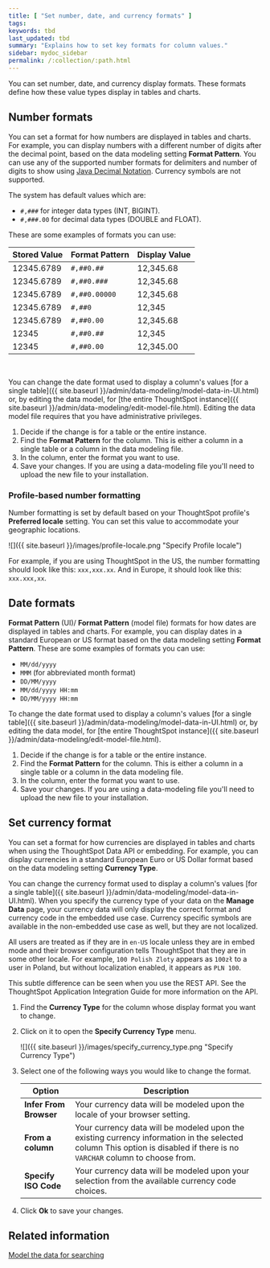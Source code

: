 ```yaml
---
title: [ "Set number, date, and currency formats" ]
tags:
keywords: tbd
last_updated: tbd
summary: "Explains how to set key formats for column values."
sidebar: mydoc_sidebar
permalink: /:collection/:path.html
---
```

You can set number, date, and currency display formats. These formats define how these value types display in tables and charts.

## Number formats

You can set a format for how numbers are displayed in tables and charts. For example, you can display numbers with a different number of digits after the decimal point, based on the data modeling setting **Format Pattern**. You can use any of the supported number formats for delimiters and number of digits to show using [Java Decimal Notation](http://docs.oracle.com/javase/7/docs/api/java/text/DecimalFormat.html). Currency symbols are not supported.

The system has default values which are:

-   `#,###` for integer data types (INT, BIGINT).
-   `#,###.00` for decimal data types (DOUBLE and FLOAT).

These are some examples of formats you can use:

|Stored Value|Format Pattern|Display Value|
|------------|--------------|-------------|
|12345.6789|`#,##0.##`|12,345.68|
|12345.6789|`#,##0.###`|12,345.68|
|12345.6789|`#,##0.00000`|12,345.68|
|12345.6789|`#,##0`|12,345|
|12345.6789|`#,##0.00`|12,345.68|
|12345|`#,##0.##`|12,345|
|12345|`#,##0.00`|12,345.00|

&nbsp;

You can change the date format used to display a column's values [for a single table]({{ site.baseurl }}/admin/data-modeling/model-data-in-UI.html) or, by editing the data
model, for [the entire ThoughtSpot instance]({{ site.baseurl }}/admin/data-modeling/edit-model-file.html).
Editing the data model file requires that you have administrative privileges.

1. Decide if the change is for a table or the entire instance.
2. Find the **Format Pattern** for the column.
   This is either a column in a single table or a column in the data modeling file.
3. In the column, enter the format you want to use.
4. Save your changes.
   If you are using a data-modeling file you'll need to upload the new file to your installation.

### Profile-based number formatting

Number formatting is set by default based on your ThoughtSpot profile's
**Preferred locale** setting. You can set this value to accommodate your geographic locations.

![]({{ site.baseurl }}/images/profile-locale.png "Specify Profile locale")


For example, if you are using ThoughtSpot in the US, the number formatting
should look like this: `xxx,xxx.xx`. And in Europe, it should look like this:
`xxx.xxx,xx`.

## Date formats

**Format Pattern** (UI)/ **Format Pattern** (model file) formats for how dates are
displayed in tables and charts. For example, you can display dates in a standard
European or US format based on the data modeling setting **Format Pattern**.
These are some examples of formats you can use:

-   `MM/dd/yyyy`
-   `MMM` (for abbreviated month format)
-   `DD/MM/yyyy`
-   `MM/dd/yyyy HH:mm`
-   `DD/MM/yyyy HH:mm`

To change the date format used to display a column's values [for a single table]({{ site.baseurl }}/admin/data-modeling/model-data-in-UI.html) or, by editing the data
model, for [the entire ThoughtSpot instance]({{ site.baseurl }}/admin/data-modeling/edit-model-file.html).


1. Decide if the change is for a table or the entire instance.
2. Find the **Format Pattern** for the column.
   This is either a column in a single table or a column in the data modeling file.
3. In the column, enter the format you want to use.
4. Save your changes.
   If you are using a data-modeling file you'll need to upload the new file to your installation.

## Set currency format

You can set a format for how currencies are displayed in tables and charts when using the ThoughtSpot Data API or embedding. For example, you can display currencies in a standard European Euro or US Dollar format based on the data modeling setting **Currency Type**.

You can change the currency format used to display a column's values [for a single table]({{ site.baseurl }}/admin/data-modeling/model-data-in-UI.html). When you specify the
currency type of your data on the **Manage Data** page, your currency data will
only display the correct format and currency code in the embedded use case.
Currency specific symbols are available in the non-embedded use case as well,
but they are not localized.

All users are treated as if they are in `en-US` locale unless they are in embed
mode and their browser configuration tells ThoughtSpot that they are in some
other locale. For example, `100 Polish Zloty` appears as `100zł` to a user in
Poland, but without localization enabled, it appears as `PLN 100`.

This subtle difference can be seen when you use the REST API. See the ThoughtSpot Application Integration Guide for more information on the API.

1. Find the **Currency Type** for the column whose display format you want to change.
2. Click on it to open the **Specify Currency Type** menu.

     ![]({{ site.baseurl }}/images/specify_currency_type.png "Specify Currency Type")

3. Select one of the following ways you would like to change the format.

    | Option                  | Description |
    | ------------------------|----------|
    | **Infer From Browser** | Your currency data will be modeled upon the locale of your browser setting. |
    | **From a column** | Your currency data will be modeled upon the existing currency information in the selected column This option is disabled if there is no `VARCHAR` column to choose from.
    | **Specify ISO Code** | Your currency data will be modeled upon your selection from the available currency code choices. |

4. Click **Ok** to save your changes.


## Related information  

[Model the data for searching](semantic-modeling.html#)

